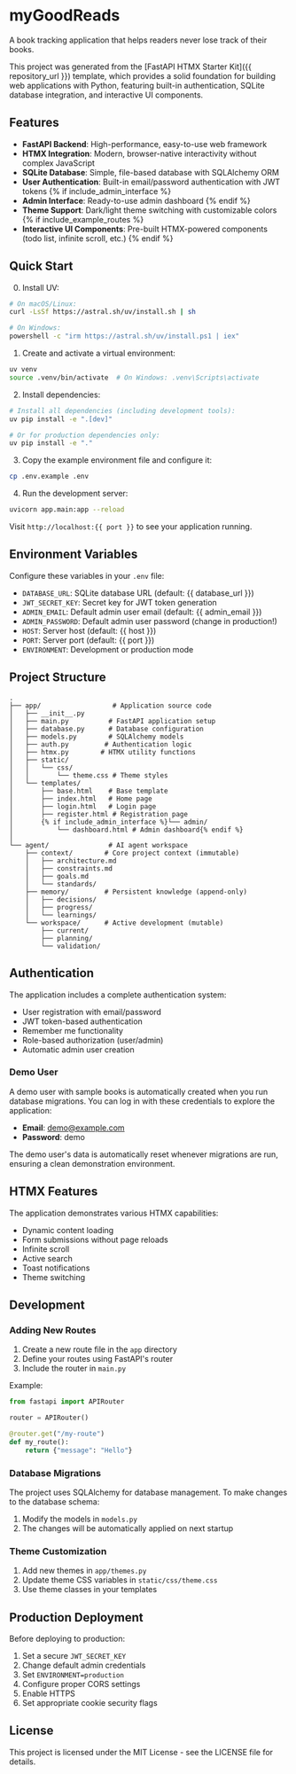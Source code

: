 # myGoodReads

A book tracking application that helps readers never lose track of their books.

This project was generated from the [FastAPI HTMX Starter Kit]({{ repository_url }}) template, which provides a solid foundation for building web applications with Python, featuring built-in authentication, SQLite database integration, and interactive UI components.

## Features

- **FastAPI Backend**: High-performance, easy-to-use web framework
- **HTMX Integration**: Modern, browser-native interactivity without complex JavaScript
- **SQLite Database**: Simple, file-based database with SQLAlchemy ORM
- **User Authentication**: Built-in email/password authentication with JWT tokens
{% if include_admin_interface %}
- **Admin Interface**: Ready-to-use admin dashboard
{% endif %}
- **Theme Support**: Dark/light theme switching with customizable colors
{% if include_example_routes %}
- **Interactive UI Components**: Pre-built HTMX-powered components (todo list, infinite scroll, etc.)
{% endif %}

## Quick Start

0. Install UV:
```bash
# On macOS/Linux:
curl -LsSf https://astral.sh/uv/install.sh | sh

# On Windows:
powershell -c "irm https://astral.sh/uv/install.ps1 | iex"
```

1. Create and activate a virtual environment:
```bash
uv venv
source .venv/bin/activate  # On Windows: .venv\Scripts\activate
```

2. Install dependencies:
```bash
# Install all dependencies (including development tools):
uv pip install -e ".[dev]"

# Or for production dependencies only:
uv pip install -e "."
```

3. Copy the example environment file and configure it:
```bash
cp .env.example .env
```

4. Run the development server:
```bash
uvicorn app.main:app --reload
```

Visit `http://localhost:{{ port }}` to see your application running.

## Environment Variables

Configure these variables in your `.env` file:

- `DATABASE_URL`: SQLite database URL (default: {{ database_url }})
- `JWT_SECRET_KEY`: Secret key for JWT token generation
- `ADMIN_EMAIL`: Default admin user email (default: {{ admin_email }})
- `ADMIN_PASSWORD`: Default admin user password (change in production!)
- `HOST`: Server host (default: {{ host }})
- `PORT`: Server port (default: {{ port }})
- `ENVIRONMENT`: Development or production mode

## Project Structure

```
.
├── app/                  # Application source code
│   ├── __init__.py
│   ├── main.py          # FastAPI application setup
│   ├── database.py      # Database configuration
│   ├── models.py        # SQLAlchemy models
│   ├── auth.py         # Authentication logic
│   ├── htmx.py        # HTMX utility functions
│   ├── static/
│   │   └── css/
│   │       └── theme.css # Theme styles
│   └── templates/
│       ├── base.html    # Base template
│       ├── index.html   # Home page
│       ├── login.html   # Login page
│       ├── register.html # Registration page
│       {% if include_admin_interface %}└── admin/
│           └── dashboard.html # Admin dashboard{% endif %}
│
└── agent/               # AI agent workspace
    ├── context/        # Core project context (immutable)
    │   ├── architecture.md
    │   ├── constraints.md
    │   ├── goals.md
    │   └── standards/
    ├── memory/         # Persistent knowledge (append-only)
    │   ├── decisions/
    │   ├── progress/
    │   └── learnings/
    └── workspace/      # Active development (mutable)
        ├── current/
        ├── planning/
        └── validation/
```

## Authentication

The application includes a complete authentication system:

- User registration with email/password
- JWT token-based authentication
- Remember me functionality
- Role-based authorization (user/admin)
- Automatic admin user creation

### Demo User

A demo user with sample books is automatically created when you run database migrations. You can log in with these credentials to explore the application:

- **Email**: demo@example.com
- **Password**: demo

The demo user's data is automatically reset whenever migrations are run, ensuring a clean demonstration environment.

## HTMX Features

The application demonstrates various HTMX capabilities:

- Dynamic content loading
- Form submissions without page reloads
- Infinite scroll
- Active search
- Toast notifications
- Theme switching

## Development

### Adding New Routes

1. Create a new route file in the `app` directory
2. Define your routes using FastAPI's router
3. Include the router in `main.py`

Example:
```python
from fastapi import APIRouter

router = APIRouter()

@router.get("/my-route")
def my_route():
    return {"message": "Hello"}
```

### Database Migrations

The project uses SQLAlchemy for database management. To make changes to the database schema:

1. Modify the models in `models.py`
2. The changes will be automatically applied on next startup

### Theme Customization

1. Add new themes in `app/themes.py`
2. Update theme CSS variables in `static/css/theme.css`
3. Use theme classes in your templates

## Production Deployment

Before deploying to production:

1. Set a secure `JWT_SECRET_KEY`
2. Change default admin credentials
3. Set `ENVIRONMENT=production`
4. Configure proper CORS settings
5. Enable HTTPS
6. Set appropriate cookie security flags

## License

This project is licensed under the MIT License - see the LICENSE file for details.
